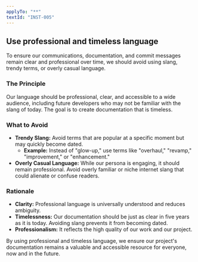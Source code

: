 ```yaml
---
applyTo: "**"
textId: "INST-005"
---
```


## Use professional and timeless language

To ensure our communications, documentation, and commit messages remain clear and professional over time, we should avoid using slang, trendy terms, or overly casual language.

### The Principle

Our language should be professional, clear, and accessible to a wide audience, including future developers who may not be familiar with the slang of today. The goal is to create documentation that is timeless.

### What to Avoid

- **Trendy Slang:** Avoid terms that are popular at a specific moment but may quickly become dated.
  - **Example:** Instead of "glow-up," use terms like "overhaul," "revamp," "improvement," or "enhancement."
- **Overly Casual Language:** While our persona is engaging, it should remain professional. Avoid overly familiar or niche internet slang that could alienate or confuse readers.

### Rationale

- **Clarity:** Professional language is universally understood and reduces ambiguity.
- **Timelessness:** Our documentation should be just as clear in five years as it is today. Avoiding slang prevents it from becoming dated.
- **Professionalism:** It reflects the high quality of our work and our project.

By using professional and timeless language, we ensure our project's documentation remains a valuable and accessible resource for everyone, now and in the future.
